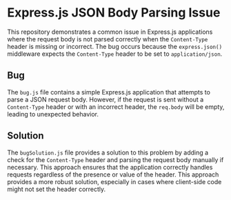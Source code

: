 # Express.js JSON Body Parsing Issue

This repository demonstrates a common issue in Express.js applications where the request body is not parsed correctly when the `Content-Type` header is missing or incorrect. The bug occurs because the `express.json()` middleware expects the `Content-Type` header to be set to `application/json`.

## Bug

The `bug.js` file contains a simple Express.js application that attempts to parse a JSON request body. However, if the request is sent without a `Content-Type` header or with an incorrect header, the `req.body` will be empty, leading to unexpected behavior.  

## Solution

The `bugSolution.js` file provides a solution to this problem by adding a check for the `Content-Type` header and parsing the request body manually if necessary. This approach ensures that the application correctly handles requests regardless of the presence or value of the header.  This approach provides a more robust solution, especially in cases where client-side code might not set the header correctly.